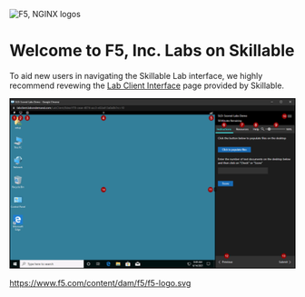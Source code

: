 ![F5, NGINX logos](https://www.f5.com/content/dam/f5/f5-logo.svg)
# Welcome to F5, Inc. Labs on Skillable

To aid new users in navigating the Skillable Lab interface, we highly recommend revewing the [Lab Client Interface](https://docs.skillable.com/docs/legacy-lab-client-interface) page provided by Skillable.

![Skillable Lab Interface](https://github.com/learnf5/ts/blob/main/lab-interface.png)

https://www.f5.com/content/dam/f5/f5-logo.svg
